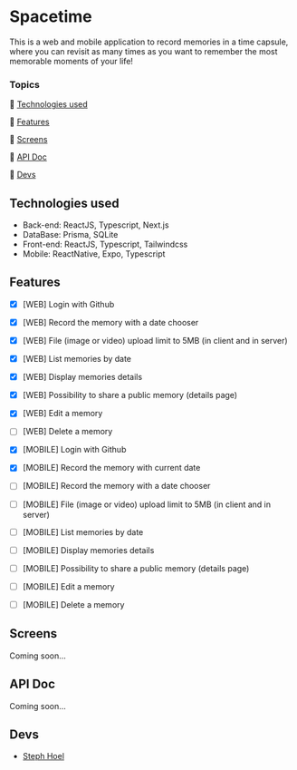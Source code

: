 # Spacetime

This is a web and mobile application to record memories in a time capsule, where you can revisit as many times as you want to remember the most memorable moments of your life!

### Topics 

🔹 [Technologies used](#technologies-used)

🔹 [Features](#features)

🔹 [Screens](#screens)

🔹 [API Doc](#api-doc)

🔹 [Devs](#devs)


## Technologies used
- Back-end: ReactJS, Typescript, Next.js
- DataBase: Prisma, SQLite
- Front-end: ReactJS, Typescript, Tailwindcss
- Mobile: ReactNative, Expo, Typescript

## Features

- [x] [WEB] Login with Github
- [x] [WEB] Record the memory with a date chooser 
- [x] [WEB] File (image or video) upload limit to 5MB (in client and in server)
- [x] [WEB] List memories by date
- [x] [WEB] Display memories details <!-- In details page, include button for edit or delete the memory  -->
- [x] [WEB] Possibility to share a public memory (details page)
- [x] [WEB] Edit a memory
- [ ] [WEB] Delete a memory

- [x] [MOBILE] Login with Github
- [x] [MOBILE] Record the memory with current date
- [ ] [MOBILE] Record the memory with a date chooser 
- [ ] [MOBILE] File (image or video) upload limit to 5MB (in client and in server)
- [ ] [MOBILE] List memories by date
- [ ] [MOBILE] Display memories details <!-- In details page, include button for edit or delete the memory  -->
- [ ] [MOBILE] Possibility to share a public memory (details page)
- [ ] [MOBILE] Edit a memory
- [ ] [MOBILE] Delete a memory

## Screens

Coming soon...

## API Doc

Coming soon...

## Devs

- [Steph Hoel](https://www.github.com/StephHoel)
